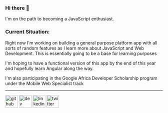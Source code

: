 ### Hi there 👋
I'm on the path to becoming a JavaScript enthusiast.

### Current Situation:
Right now I'm working on building a general purpose platform app with all sorts of random features as I learn more about JavaScript and Web Development. This is essentially going to be a base for learning purposes

I'm hoping to have a functional version of this app by the end of this year and hopefully learn Angular along the way.

I'm also participating in the Google Africa Developer Scholarship program under the Mobile Web Specialist track

<hr>

<!--![Github stats](https://github-readme-stats.vercel.app/api?username=Zwelc&show_icons=true) -->

[<img src='https://cdn.jsdelivr.net/npm/simple-icons@3.0.1/icons/github.svg' alt='github' height='40'>](https://github.com/Zwelc)  [<img src='https://cdn.jsdelivr.net/npm/simple-icons@3.0.1/icons/dev-dot-to.svg' alt='dev' height='40'>](https://dev.to/@zwelc_)  [<img src='https://cdn.jsdelivr.net/npm/simple-icons@3.0.1/icons/linkedin.svg' alt='linkedin' height='40'>](https://www.linkedin.com/in/zwelc/)  [<img src='https://cdn.jsdelivr.net/npm/simple-icons@3.0.1/icons/twitter.svg' alt='twitter' height='40'>](https://twitter.com/@zwelc_)  
